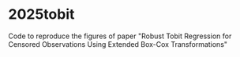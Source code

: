 # 2025tobit
Code to reproduce the figures of paper "Robust Tobit Regression for Censored Observations Using Extended Box-Cox Transformations"
